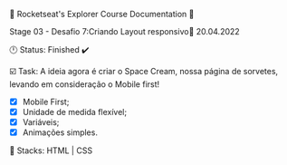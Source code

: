 🚀 Rocketseat's Explorer Course Documentation 📁

Stage 03 - Desafio 7:Criando Layout responsivo📅 20.04.2022

🕛 Status: Finished ✔️

☑️ Task: A ideia agora é criar o Space Cream, nossa página de sorvetes, levando em consideração o Mobile first! 

- [x]  Mobile First;
- [x]  Unidade de medida flexível;
- [x]  Variáveis;
- [x]  Animações simples.

 📌 Stacks: HTML | CSS
